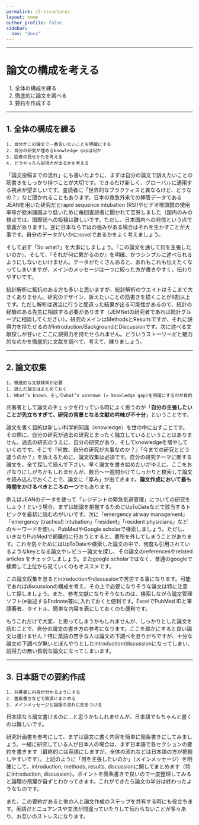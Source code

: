```yaml
---
permalink: /2-structure/
layout: home
author_profile: false
sidebar: 
  nav: "docs"
---      
```


***
# 論文の構成を考える

1. 全体の構成を練る
1. 徹底的に論文を調べる
1. 要約を作成する

***

## 1. 全体の構成を練る

```
1. 自分がこの論文で一番言いたいことを明確にする
2. 自分の研究が埋めるknowledge gapは何か
3. 図表の見せかたを考える
4. どうやったら説得力が出るかを考える
```

「論文投稿までの流れ」にも書いたように、まずは自分の論文で訴えたいことの筋書きをしっかり持つことが大切です。できるだけ新しく、グローバルに通用する視点が望ましいです。査読者に「世界的なプラクティスと異なるけど、どうなの？」など聞かれることもあります。日本の救急外来での挿管データであるJEANを用いた研究だとrapid sequence intubation (RSI)やビデオ喉頭鏡の使用率等が欧米諸国より低いために毎回査読者に聞かれて苦労しました（国内のみの視点では、国際誌への投稿は難しいです。ただし、日本国内への発信という点で意義があります）。逆に日本ならではの強みがある場合はそれを生かすことが大事です。自分のデータがいかにnovelであるかをよく考えましょう。

そして必ず「So what?」を大事にしましょう。『この論文を通して何を主張したいのか』、そして、『それが何に繋がるのか』を明確、かつシンプルに述べられるようにしないといけません。データがたくさんあると、あれもこれも伝えたくなってしまいますが、メインのメッセージは一つに絞った方が書きやすく、伝わりやすいです。

統計解析に抵抗のある方も多いと思いますが、統計解析のウエイトはそこまで大きくありません。研究のデザイン、訴えたいことの筋書きを描くことが8割以上です。ただし解析は適当に行うと間違った結果が出る可能性があるので、統計の経験のある先生に相談する必要があります（JEMNetの研究者であれば統計グループに相談してください）。研究のメインはMethodsとResultsですが、それに説得力を持たせるのがIntroduction/BackgroundとDiscussionです。次に述べる文献探しが甘いとここに説得力を持たせられません。どういうストーリーだと魅力的なのかを徹底的に文献を調べて、考えて、練りましょう。

***

## 2. 論文収集

```
1. 徹底的な文献検索が必要
1. 読んだ論文はまとめておく
1. What’s known、そしてwhat’s unknown (= knowledge gap)を明確にするのが目的
```

共著者として論文のチェックを行っている時によく思うのが「**自分の主張したいことが先立ちすぎて、研究の背景となる文献の吟味が不十分**」ということです。

論文を書く目的は新しい科学的知識（knowledge）を世の中に出すことです。その際に、自分の研究が過去の研究とまったく独立しているということはありません。過去の研究のうえに、自分の研究があり、そしてknowledgeを増やしていくのです。そこで『何故、自分の研究が大事なのか？』『今までの研究とどう違うのか？』を訴えるために、論文収集は必須です。自分の研究テーマに関する論文を、全て探して読んで下さい。早く論文を書き始めたいがゆえに、ここをおざなりにしがちかもしれませんが、数日〜一週間かけてしっかりと検索して論文を読み込んでおくことで、論文に「厚み」が出てきます。**論文作成において最も時間をかけるべきところの一つ**でもあります。

例えばJEANのデータを使って「レジデントの緊急気道管理」についての研究をしよう！という場合、まずは総論を把握するためにUpToDateなどで該当するトピックを最初に読むのがいいです。次に「emergency airway management」「emergency (tracheal) intubation」「resident」「resident physicians」などのキーワードを使い、PubMedやGoogle scholarで検索しましょう。ただし、いきなりPubMedで網羅的に行おうとすると、要所を外してしまうことがあります。これを防ぐためにはUpToDateや検索した論文の中で、何度も引用されているようなkeyとなる論文やレビュー論文を探し、その論文のreferencesやrelated articles をチェックしましょう。またgoogle scholarではなく、普通のgoogleで検索して上位から見ていくのもオススメです。

この論文収集を怠るとintroductionやdiscussionで苦労する事になります。可能であればdiscussionの構成を考え、その上で必要になりそうな論文は特に注意して探しましょう。また、参考文献になりそうなものは、検索しながら論文管理ソフト(※後述するEndnote等)に入れておくと便利です。ExcelでPubMed IDと筆頭著者、タイトル、簡単な内容を表にしておくのも便利です。

もうこれだけで大変、と思ってしまうかもしれませんが、しっかりとした論文を読むことで、自分の論文の書き方の参考になります。ここを疎かにすると良い論文は書けません！特に英語の苦手な人は論文の下調べを怠りがちですが、十分な論文の下調べが無いとぼんやりとしたintroduction/discussionになってしまい、説得力の無い貧弱な論文になってしまいます。 

***

## 3. 日本語での要約作成

```
1. 共著者に内容が分かるようにする
2. 箇条書きなどで簡潔にまとめる
3. メインメッセージと論理の流れに気をつける
```

日本語なら論文書けるのに…と思うかもしれませんが、日本語でもちゃんと書くのは難しいです。

研究計画書を参考にして、まずは論文に書く内容を簡単に箇条書きにしてみましょう。一緒に研究している人が日本人の場合は、まず日本語で各セクションの要約を書きます（最終的には英語にしますが、全体の流れなどは日本語の方が把握しやすいです）。上記のように「何を主張したいのか」（メインメッセージ）を明確にして、introduction, methods, results, discussionに関してまとめます（特にintroduction, discussion）。ポイントを箇条書きで良いので一度整理してみると論理の飛躍が自ずとわかってきます。これができたら論文の半分は終わったようなものです。

また、この要約があると他の人と論文作成のステップを共有する時にも役立ちます。英語だとニュアンスや文法が間違っていたりして伝わらないことが多々あり、お互いのストレスになります。

